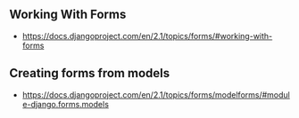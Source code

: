 ## Working With Forms
- https://docs.djangoproject.com/en/2.1/topics/forms/#working-with-forms

## Creating forms from models
- https://docs.djangoproject.com/en/2.1/topics/forms/modelforms/#module-django.forms.models
